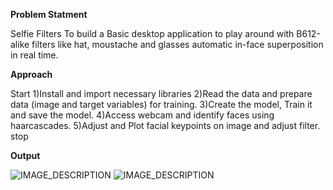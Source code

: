 **Problem Statment**

Selfie Filters
To build a Basic desktop application to play around with B612-alike filters like hat, moustache and glasses automatic in-face superposition in real time.

**Approach**

Start
1)Install and import necessary libraries
2)Read the data and prepare data (image and target variables) for training.
3)Create the model, Train it and save the model.
4)Access webcam and identify faces using haarcascades.
5)Adjust and Plot facial keypoints on image and adjust filter.
stop

**Output**

![IMAGE_DESCRIPTION](blob:https://web.whatsapp.com/8a6f33f7-eabc-4b10-823b-716dc98731fc)
![IMAGE_DESCRIPTION](blob:https://web.whatsapp.com/3e20f9b6-bbaf-4c4a-9bfe-84c966b95275)
